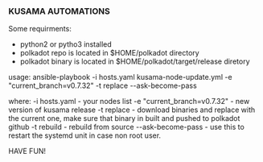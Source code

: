 ### KUSAMA AUTOMATIONS ###

Some requirments:
* python2 or pytho3 installed
* polkadot repo is located in $HOME/polkadot directory
* polkadot binary is located in $HOME/polkadot/target/release diretory

usage: 
ansible-playbook -i hosts.yaml kusama-node-update.yml -e "current_branch=v0.7.32" -t replace --ask-become-pass

where:
-i hosts.yaml - your nodes list
-e "current_branch=v0.7.32" - new version of kusama release
-t replace - download binaries and replace with the current one, make sure that binary in built and pushed to polkadot github
-t rebuild - rebuild from source
--ask-become-pass - use this to restart the systemd unit in case non root user.

HAVE FUN!
